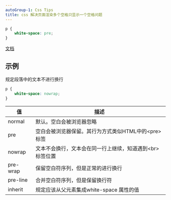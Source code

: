 ```yaml
---
autoGroup-1: Css Tips
title: css 解决页面渲染多个空格只显示一个空格问题
---
```

```css
p {
    white-space: pre;
}
```
[文档](https://www.runoob.com/cssref/pr-text-white-space.html)

## 示例
规定段落中的文本不进行换行
```css
p {
    white-space: nowrap;
}
```
值|描述
---|---
normal | 默认。空白会被浏览器忽略
pre | 空白会被浏览器保留。其行为方式类似HTML中的&lt;pre&gt;标签
nowrap | 文本不会换行，文本会在同一行上继续，知道遇到&lt;br&gt;标签位置
pre-wrap | 保留空白符序列，但是正常的进行换行
pre-line | 合并空白符序列，但是保留换行符
inherit | 规定应该从父元素集成white-space 属性的值

